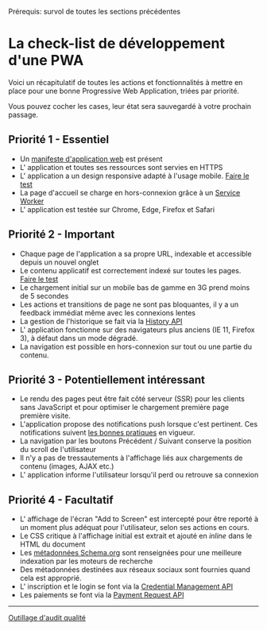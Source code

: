 <span class="requirements">Prérequis: survol de toutes les sections précédentes</span>

La check-list de développement d'une PWA
=========================================

Voici un récapitulatif de toutes les actions et fonctionnalités à mettre en place pour une bonne Progressive Web Application, triées par priorité. 

Vous pouvez cocher les cases, leur état sera sauvegardé à votre prochain passage.

## Priorité 1 - Essentiel
- Un [manifeste d'application web](#/pages/manifest) est présent
- L' application et toutes ses ressources sont servies en HTTPS
- L' application a un design responsive adapté à l'usage mobile. [Faire le test](https://search.google.com/search-console/mobile-friendly)
- La page d'accueil se charge en hors-connexion grâce à un [Service Worker](#pages/service-workers)
- L' application est testée sur Chrome, Edge, Firefox et Safari

## Priorité 2 - Important
- Chaque page de l'application a sa propre URL, indexable et accessible depuis un nouvel onglet
- Le contenu applicatif est correctement indexé sur toutes les pages. [Faire le test](https://support.google.com/webmasters/answer/6066468)
- Le chargement initial sur un mobile bas de gamme en 3G prend moins de 5 secondes
- Les actions et transitions de page ne sont pas bloquantes, il y a un feedback immédiat même avec les connexions lentes
- La gestion de l'historique se fait via la [History API](https://developer.mozilla.org/en-US/docs/Web/API/History_API)
- L' application fonctionne sur des navigateurs plus anciens (IE 11, Firefox 3), à défaut dans un mode dégradé.
- La navigation est possible en hors-connexion sur tout ou une partie du contenu.

## Priorité 3 - Potentiellement intéressant
- Le rendu des pages peut être fait côté serveur (SSR) pour les clients sans JavaScript et pour optimiser le chargement première page première visite.
- L'application propose des notifications push lorsque c'est pertinent. Ces notifications suivent [les bonnes pratiques](#pages/push-notifications) en vigueur.
- La navigation par les boutons Précédent / Suivant conserve la position du scroll de l'utilisateur
- Il n'y a pas de tressautements à l'affichage liés aux chargements de contenu (images, AJAX etc.)
- L' application informe l'utilisateur lorsqu'il perd ou retrouve sa connexion

## Priorité 4 - Facultatif
- L' affichage de l'écran "Add to Screen" est intercepté pour être reporté à un moment plus adéquat pour l'utilisateur, selon ses actions en cours. 
- Le CSS critique à l'affichage initial est extrait et ajouté en *inline* dans le HTML du document
- Les [métadonnées Schema.org](https://schema.org/) sont renseignées pour une meilleure indexation par les moteurs de recherche
- Des métadonnées destinées aux réseaux sociaux sont fournies quand cela est approprié.
- L' inscription et le login se font via la [Credential Management API](https://developers.google.com/web/fundamentals/security/credential-management/)
- Les paiements se font via la [Payment Request API](https://developers.google.com/web/fundamentals/discovery-and-monetization/payment-request/)

 ---
 
 [Outillage d'audit qualité](#/pages/audit-tools)
